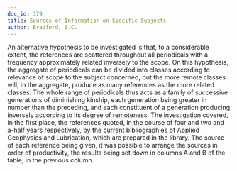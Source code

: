 ```yaml
---
doc_id: 379
title: Sources of Information on Specific Subjects
author: Bradford, S.C.
---
```


An alternative hypothesis to
be investigated is that, to a considerable extent, the
references are scattered throughout all periodicals
with a frequency approximately related inversely
to the scope.  On this hypothesis, the aggregate of
periodicals can be divided into classes according to
relevance of scope to the subject concerned, but the
more remote classes will, in the aggregate, produce
as many references as the more related classes.  The
whole range of periodicals thus acts as a family of
successive generations of diminishing kinship, each
generation being greater in number than the
preceding, and each constituent of a generation 
producing inversely according to its degree of
remoteness. 
  The investigation covered, in the first place, the
references quoted, in the course of four and two and
a-half years respectively, by the current bibliographies
of Applied Geophysics and Lubrication, which are 
prepared in the library.  The source of each
reference being given, it was possible to arrange the
sources in order of productivity, the results being
set down in columns A and B of the table, in the
previous column.